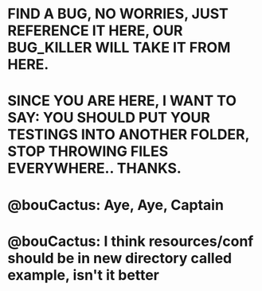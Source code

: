 # FIND A BUG, NO WORRIES, JUST REFERENCE IT HERE, OUR BUG_KILLER WILL TAKE IT FROM HERE.

# SINCE YOU ARE HERE, I WANT TO SAY: YOU SHOULD PUT YOUR TESTINGS INTO ANOTHER FOLDER, STOP THROWING FILES EVERYWHERE.. THANKS.
# @bouCactus: Aye, Aye, Captain
# @bouCactus: I think resources/conf should be in new directory called example, isn't it better 